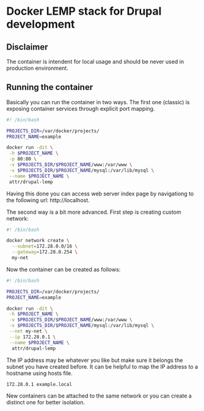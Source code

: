 # Docker LEMP stack for Drupal development

## Disclaimer
The container is intendent for local usage and should be never used in production environment.

## Running the container

Basically you can run the container in two ways. The first one (classic) is exposing container services through explicit port mapping.
```bash
#! /bin/bash

PROJECTS_DIR=/var/docker/projects/
PROJECT_NAME=example

docker run -dit \
 -h $PROJECT_NAME \
 -p 80:80 \
 -v $PROJECTS_DIR/$PROJECT_NAME/www:/var/www \
 -v $PROJECTS_DIR/$PROJECT_NAME/mysql:/var/lib/mysql \
 --name $PROJECT_NAME \
 attr/drupal-lemp
```
Having this done you can access web server index page by navigationg to the following url: http://localhost.

The second way is a bit more advanced.
First step is creating custom network:
```bash
#! /bin/bash

docker network create \
  --subnet=172.28.0.0/16 \
  --gateway=172.28.0.254 \
  my-net
```
Now the container can be created as follows:
```bash
#! /bin/bash

PROJECTS_DIR=/var/docker/projects/
PROJECT_NAME=example

docker run -dit \
 -h $PROJECT_NAME \
 -v $PROJECTS_DIR/$PROJECT_NAME/www:/var/www \
 -v $PROJECTS_DIR/$PROJECT_NAME/mysql:/var/lib/mysql \
 --net my-net \
 --ip 172.28.0.1 \
 --name $PROJECT_NAME \
  attr/drupal-lemp
```
The IP address may be whatever you like but make sure it belongs the subnet you have created before. It can be helpful to map the IP address to a hostname using hosts file.
```
172.28.0.1 example.local
```
New containers can be attached to the same network or you can create a distinct one for better isolation.
